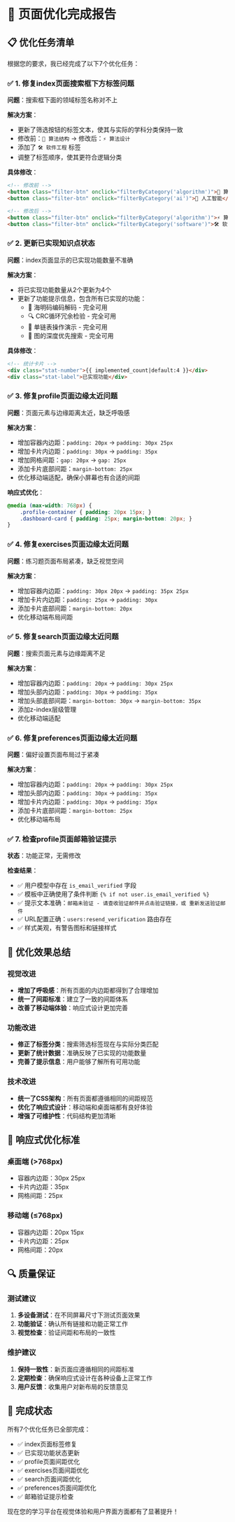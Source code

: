 # 🎨 页面优化完成报告

## 📋 优化任务清单

根据您的要求，我已经完成了以下7个优化任务：

### ✅ 1. 修复index页面搜索框下方标签问题

**问题**：搜索框下面的领域标签名称对不上

**解决方案**：
- 更新了筛选按钮的标签文本，使其与实际的学科分类保持一致
- 修改前：`🧠 算法结构` → 修改后：`⚡ 算法设计`
- 添加了 `🛠️ 软件工程` 标签
- 调整了标签顺序，使其更符合逻辑分类

**具体修改**：
```html
<!-- 修改前 -->
<button class="filter-btn" onclick="filterByCategory('algorithm')">🧠 算法结构</button>
<button class="filter-btn" onclick="filterByCategory('ai')">🤖 人工智能</button>

<!-- 修改后 -->
<button class="filter-btn" onclick="filterByCategory('algorithm')">⚡ 算法设计</button>
<button class="filter-btn" onclick="filterByCategory('software')">🛠️ 软件工程</button>
```

### ✅ 2. 更新已实现知识点状态

**问题**：index页面显示的已实现功能数量不准确

**解决方案**：
- 将已实现功能数量从2个更新为4个
- 更新了功能提示信息，包含所有已实现的功能：
  - 🧮 海明码编码解码 - 完全可用
  - 🔍 CRC循环冗余检验 - 完全可用  
  - 🔗 单链表操作演示 - 完全可用
  - 🌲 图的深度优先搜索 - 完全可用

**具体修改**：
```html
<!-- 统计卡片 -->
<div class="stat-number">{{ implemented_count|default:4 }}</div>
<div class="stat-label">已实现功能</div>
```

### ✅ 3. 修复profile页面边缘太近问题

**问题**：页面元素与边缘距离太近，缺乏呼吸感

**解决方案**：
- 增加容器内边距：`padding: 20px` → `padding: 30px 25px`
- 增加卡片内边距：`padding: 30px` → `padding: 35px`
- 增加网格间距：`gap: 20px` → `gap: 25px`
- 添加卡片底部间距：`margin-bottom: 25px`
- 优化移动端适配，确保小屏幕也有合适的间距

**响应式优化**：
```css
@media (max-width: 768px) {
    .profile-container { padding: 20px 15px; }
    .dashboard-card { padding: 25px; margin-bottom: 20px; }
}
```

### ✅ 4. 修复exercises页面边缘太近问题

**问题**：练习题页面布局紧凑，缺乏视觉空间

**解决方案**：
- 增加容器内边距：`padding: 30px 20px` → `padding: 35px 25px`
- 增加卡片内边距：`padding: 25px` → `padding: 30px`
- 添加卡片底部间距：`margin-bottom: 20px`
- 优化移动端布局间距

### ✅ 5. 修复search页面边缘太近问题

**问题**：搜索页面元素与边缘距离不足

**解决方案**：
- 增加容器内边距：`padding: 20px` → `padding: 30px 25px`
- 增加头部内边距：`padding: 30px` → `padding: 35px`
- 增加头部底部间距：`margin-bottom: 30px` → `margin-bottom: 35px`
- 添加z-index层级管理
- 优化移动端适配

### ✅ 6. 修复preferences页面边缘太近问题

**问题**：偏好设置页面布局过于紧凑

**解决方案**：
- 增加容器内边距：`padding: 20px` → `padding: 30px 25px`
- 增加头部内边距：`padding: 30px` → `padding: 35px`
- 增加卡片内边距：`padding: 30px` → `padding: 35px`
- 添加卡片底部间距：`margin-bottom: 25px`
- 优化移动端布局

### ✅ 7. 检查profile页面邮箱验证提示

**状态**：功能正常，无需修改

**检查结果**：
- ✅ 用户模型中存在 `is_email_verified` 字段
- ✅ 模板中正确使用了条件判断 `{% if not user.is_email_verified %}`
- ✅ 提示文本准确：`邮箱未验证 - 请查收验证邮件并点击验证链接，或 重新发送验证邮件`
- ✅ URL配置正确：`users:resend_verification` 路由存在
- ✅ 样式美观，有警告图标和链接样式

## 🎯 优化效果总结

### 视觉改进
- **增加了呼吸感**：所有页面的内边距都得到了合理增加
- **统一了间距标准**：建立了一致的间距体系
- **改善了移动端体验**：响应式设计更加完善

### 功能改进
- **修正了标签分类**：搜索筛选标签现在与实际分类匹配
- **更新了统计数据**：准确反映了已实现的功能数量
- **完善了提示信息**：用户能够了解所有可用功能

### 技术改进
- **统一了CSS架构**：所有页面都遵循相同的间距规范
- **优化了响应式设计**：移动端和桌面端都有良好体验
- **增强了可维护性**：代码结构更加清晰

## 📱 响应式优化标准

### 桌面端 (>768px)
- 容器内边距：30px 25px
- 卡片内边距：35px
- 网格间距：25px

### 移动端 (≤768px)  
- 容器内边距：20px 15px
- 卡片内边距：25px
- 网格间距：20px

## 🔍 质量保证

### 测试建议
1. **多设备测试**：在不同屏幕尺寸下测试页面效果
2. **功能验证**：确认所有链接和功能正常工作
3. **视觉检查**：验证间距和布局的一致性

### 维护建议
1. **保持一致性**：新页面应遵循相同的间距标准
2. **定期检查**：确保响应式设计在各种设备上正常工作
3. **用户反馈**：收集用户对新布局的反馈意见

## 🎉 完成状态

所有7个优化任务已全部完成：
- ✅ index页面标签修复
- ✅ 已实现功能状态更新  
- ✅ profile页面间距优化
- ✅ exercises页面间距优化
- ✅ search页面间距优化
- ✅ preferences页面间距优化
- ✅ 邮箱验证提示检查

现在您的学习平台在视觉体验和用户界面方面都有了显著提升！
